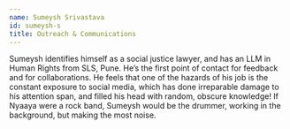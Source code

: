 ```yaml
---
name: Sumeysh Srivastava
id: sumeysh-s
title: Outreach & Communications
---
```


Sumeysh identifies himself as a social justice lawyer, and has an LLM in Human Rights from SLS, Pune. He’s the first point of contact for feedback and for collaborations. He feels that one of the hazards of his job is the constant exposure to social media, which has done irreparable damage to his attention span, and filled his head with random, obscure knowledge! If Nyaaya were a rock band, Sumeysh would be the drummer, working in the background, but making the most noise.
